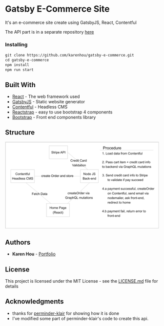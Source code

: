 # Gatsby E-Commerce Site

It's an e-commerce site create using GatsbyJS, React, Contentful

The API part is in a separate repository [here](https://github.com/karenhou/gatsby-e-commerce-api)

### Installing

```
git clone https://github.com/karenhou/gatsby-e-commerce.git
cd gatsby-e-commerce
npm install
npm run start
```

## Built With

- [React](https://reactjs.org/) - The web framework used
- [GatsbyJS](https://www.gatsbyjs.org/) - Static website generator
- [Contentful](https://www.contentful.com/) - Headless CMS
- [Reactstrap](https://reactstrap.github.io/) - easy to use bootstrap 4 components
- [Bootstrap](https://getbootstrap.com/) - Front end components library

## Structure

![](assets/ec-structure.png)

## Authors

- **Karen Hou** - [Portfolio](https://www.karenhou.com/)

## License

This project is licensed under the MIT License - see the [LICENSE.md](LICENSE.md) file for details

## Acknowledgments

- thanks for [perminder-klair](https://github.com/perminder-klair/gatsbyjs-ecommerce/tree/api) for showing how it is done
- I've modified some part of perminder-klair's code to create this api.
